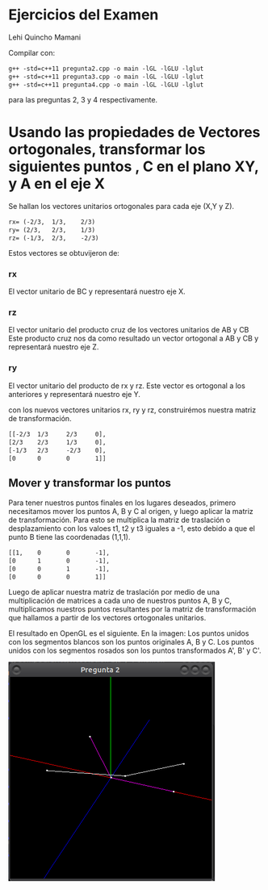 
# Ejercicios del Examen 

Lehi Quincho Mamani

Compilar con:
```
g++ -std=c++11 pregunta2.cpp -o main -lGL -lGLU -lglut
g++ -std=c++11 pregunta3.cpp -o main -lGL -lGLU -lglut
g++ -std=c++11 pregunta4.cpp -o main -lGL -lGLU -lglut

```
para las preguntas 2, 3 y 4 respectivamente.



# Usando las propiedades de Vectores ortogonales, transformar los siguientes puntos , C en el plano XY, y A en el eje X

Se hallan los vectores unitarios ortogonales para cada eje (X,Y y Z).
```
rx= (-2/3,	1/3,	2/3)
ry= (2/3,	2/3,	1/3)
rz= (-1/3,	2/3,	-2/3)
```
Estos vectores se obtuvijeron de:
### rx
El vector unitario de BC y representará nuestro eje X.

### rz
El vector unitario del producto cruz de los vectores unitarios de AB y CB
Este producto cruz nos da como resultado un vector ortogonal a AB y CB y representará nuestro eje Z. 

 
### ry
El vector unitario del producto de rx y rz.
Este vector es ortogonal a los anteriores y representará nuestro eje Y.


con los nuevos vectores unitarios rx, ry y rz, construirémos nuestra matriz de transformación.
```
[[-2/3	1/3		2/3		0],
[2/3	2/3		1/3		0],
[-1/3	2/3		-2/3	0],
[0		0		0		1]]
```
## Mover y transformar los puntos
Para tener nuestros puntos finales en los lugares deseados, primero necesitamos mover los puntos A, B y C al origen, y luego aplicar la matriz de transformación. Para esto se multiplica la matriz de traslación o desplazamiento con los valoes t1, t2 y t3 iguales a -1, esto debido a que el punto B tiene las coordenadas (1,1,1).
```
[[1,	0		0		-1],
[0		1		0		-1],
[0		0		1		-1],
[0		0		0		1]]
```
Luego de aplicar nuestra matriz de traslación por medio de una multiplicación de matrices a cada uno de nuestros puntos A, B y C, multiplicamos nuestros puntos resultantes por la matriz de transformación que hallamos a partir de los vectores ortogonales unitarios.

El resultado en OpenGL es el siguiente. 
En la imagen:
Los puntos unidos con los segmentos blancos son los puntos originales A, B y C.
Los puntos unidos con los segmentos rosados son los puntos transformados A', B' y C'.


![Transformación](https://github.com/lehi10/Computaci-n-Grafica/blob/master/ResolucionExamen/imgs/pregunta2.png)







